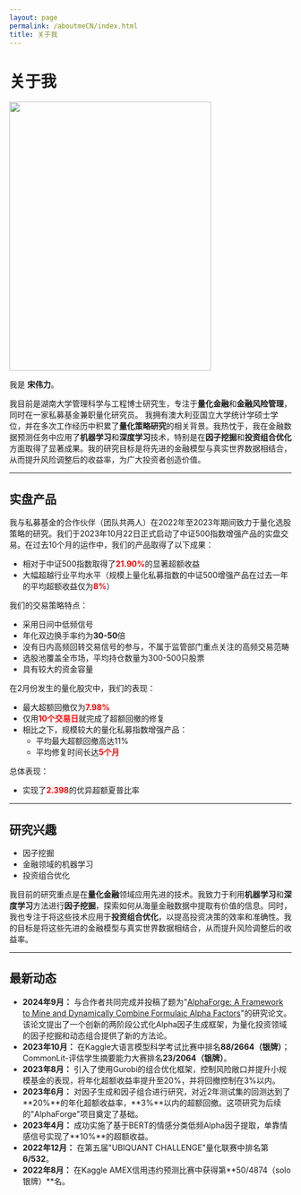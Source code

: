 ```yaml
---
layout: page
permalink: /aboutmeCN/index.html
title: 关于我
---
```


# 关于我

<img src="https://sowelswl.github.io/weilisong.jpg" class="floatpic" width="360" height="480">

我是 **宋伟力**。

我目前是湖南大学管理科学与工程博士研究生，专注于**量化金融**和**金融风险管理**，同时在一家私募基金兼职量化研究员。
我拥有澳大利亚国立大学统计学硕士学位，并在多次工作经历中积累了**量化策略研究**的相关背景。我热忱于，我在金融数据预测任务中应用了**机器学习**和**深度学习**技术，特别是在**因子挖掘**和**投资组合优化**方面取得了显著成果。我的研究目标是将先进的金融模型与真实世界数据相结合，从而提升风险调整后的收益率，为广大投资者创造价值。

---

## 实盘产品

我与私募基金的合作伙伴（团队共两人）在2022年至2023年期间致力于量化选股策略的研究。我们于2023年10月22日正式启动了中证500指数增强产品的实盘交易。在过去10个月的运作中，我们的产品取得了以下成果：

- 相对于中证500指数取得了<span style="color: red;">**21.90%**</span>的显著超额收益
- 大幅超越行业平均水平（规模上量化私募指数的中证500增强产品在过去一年的平均超额收益仅为<span style="color: red;">**8%**</span>）

我们的交易策略特点：

- 采用日间中低频信号
- 年化双边换手率约为**30-50**倍
- 没有日内高频回转交易信号的参与，不属于监管部门重点关注的高频交易范畴
- 选股池覆盖全市场，平均持仓数量为300-500只股票
- 具有较大的资金容量

在2月份发生的量化股灾中，我们的表现：

- 最大超额回撤仅为<span style="color: red;">**7.98%**</span>
- 仅用<span style="color: red;">**10个交易日**</span>就完成了超额回撤的修复
- 相比之下，规模较大的量化私募指数增强产品：
  - 平均最大超额回撤高达11%
  - 平均修复时间长达<span style="color: red;">**5个月**</span>

总体表现：

- 实现了<span style="color: red;">**2.398**</span>的优异超额夏普比率



---

## 研究兴趣

- 因子挖掘
- 金融领域的机器学习
- 投资组合优化

我目前的研究重点是在**量化金融**领域应用先进的技术。我致力于利用**机器学习**和**深度学习**方法进行**因子挖掘**，探索如何从海量金融数据中提取有价值的信息。同时，我也专注于将这些技术应用于**投资组合优化**，以提高投资决策的效率和准确性。我的目标是将这些先进的金融模型与真实世界数据相结合，从而提升风险调整后的收益率。

---

## 最新动态

- **2024年9月：** 与合作者共同完成并投稿了题为"[AlphaForge: A Framework to Mine and Dynamically Combine Formulaic Alpha Factors](https://arxiv.org/abs/2406.18394)"的研究论文。该论文提出了一个创新的两阶段公式化Alpha因子生成框架，为量化投资领域的因子挖掘和动态组合提供了新的方法论。
- **2023年10月：** 在Kaggle大语言模型科学考试比赛中排名**88/2664（银牌）**；CommonLit-评估学生摘要能力大赛排名**23/2064（银牌）**。
- **2023年8月：** 引入了使用Gurobi的组合优化框架，控制风险敞口并提升小规模基金的表现，将年化超额收益率提升至20%，并将回撤控制在3%以内。
- **2023年6月：** 对因子生成和因子组合进行研究，对近2年测试集的回测达到了**20%**的年化超额收益率，**3%**以内的超额回撤。这项研究为后续的"AlphaForge"项目奠定了基础。
- **2023年4月：** 成功实施了基于BERT的情感分类低频Alpha因子提取，单靠情感信号实现了**10%**的超额收益。
- **2022年12月：** 在第五届"UBIQUANT CHALLENGE"量化联赛中排名第**6/532**。
- **2022年8月：** 在Kaggle AMEX信用违约预测比赛中获得第**50/4874（solo银牌）**名。

<!-- <blockquote class="twitter-tweet"><p lang="zh" dir="ltr">实盘交易表现优异，超额收益21.90%%！#量化策略 #金融风险管理</p></blockquote> -->

